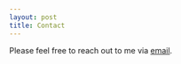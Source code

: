 ```yaml
---
layout: post
title: Contact
---
```


<div class="p-centered">
  Please feel free to reach out to me via <a href="mailto:lindsay.cade@gmail.com?subject=Hi%20from%20the%20website%20of%20Lindsay%20Cade">email</a>.
</div>
